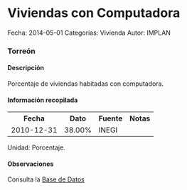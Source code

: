Viviendas con Computadora
=====

Fecha: 2014-05-01
Categorías: Vivienda
Autor: IMPLAN

### Torreón

#### Descripción

Porcentaje de viviendas habitadas con computadora.

#### Información recopilada

<table class="table table-hover table-bordered">
  <tr><th>Fecha</th><th>Dato</th><th>Fuente</th><th>Notas</th></tr>
  <tr><td>2010-12-31</td><td>38.00%</td><td>INEGI</td><td></td></tr>
</table>

Unidad: Porcentaje.

#### Observaciones

Consulta la [Base de Datos](http://www.inegi.org.mx/biinegi/)
